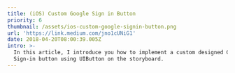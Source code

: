 ```yaml
---
title: (iOS) Custom Google Sign in Button
priority: 6
thumbnail: /assets/ios-custom-google-signin-button.png
url: 'https://link.medium.com/jno1cUNiG1'
date: 2018-04-20T08:00:39.005Z
intro: >-
  In this article, I introduce you how to implement a custom designed Google
  Sign-in button using UIButton on the storyboard.
---
```


